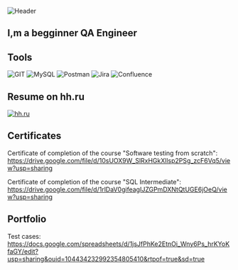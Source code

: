 ![Header](https://github.com/sofipereyma/Portfolio/blob/main/Accets/%D0%9D%D0%BE%D0%B2%D1%8B33%D0%B9%20%D0%BF%D1%80%D0%BE%D0%B5%D0%BA%D1%82.jpg)

## I,m a begginner QA Engineer 

## Tools
![GIT](https://img.shields.io/badge/-GIT-000000?style=for-the-badge&logo=Git&logoColor=f76300)
![MySQL](https://img.shields.io/badge/-MySQL-0b3491?style=for-the-badge&logo=MySQL&logoColor=dbdbdb)
![Postman](https://img.shields.io/badge/-Postman-2e2e2e?style=for-the-badge&logo=Postman&logoColor=ff9100)
![Jira](https://img.shields.io/badge/-Jira-dcdcdc?style=for-the-badge&logo=Jira&logoColor=1f3059)
![Confluence](https://img.shields.io/badge/-Confluence-03143f?style=for-the-badge&logo=Confluence&logoColor=f0f4e4)

## Resume on hh.ru
[![hh.ru](https://img.shields.io/badge/-hh.ru-d73030?style=for-the-badge&logo=hh.ru&logoColor=ffffff)](https://samara.hh.ru/resume/fb4c4167ff0d6502370039ed1f596f37687142)

## Certificates

Certificate of completion of the course "Software testing from scratch": https://drive.google.com/file/d/10sUOX9W_SlRxHGkXllsp2PSg_zcF6Vq5/view?usp=sharing

Certificate of completion of the course "SQL Intermediate": https://drive.google.com/file/d/1rlDaV0gifeagIJZGPmDXNtQtUGE6jOeQ/view?usp=sharing

## Portfolio
Test cases: https://docs.google.com/spreadsheets/d/1jsJfPhKe2EtnOi_Wny6Ps_hrKYoKfaGY/edit?usp=sharing&ouid=104434232992354805410&rtpof=true&sd=true